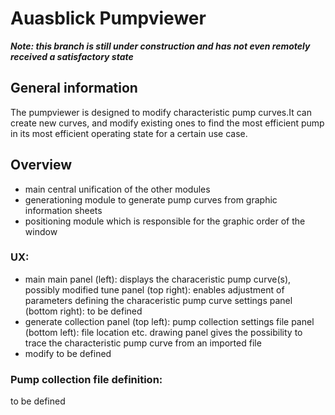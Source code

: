 # Auasblick Pumpviewer

***Note: this branch is still under construction and has not even remotely received a satisfactory state***

## General information
The pumpviewer is designed to modify characteristic pump curves.It can
create new curves, and modify existing ones to find the most efficient pump
in its most efficient operating state for a certain use case.

## Overview
 - main
	central unification of the other modules
 - generationing
	module to generate pump curves from graphic information
	sheets
 - positioning
	module which is responsible for the graphic order of the
	window


### UX:
 - main
	main panel (left):
		displays the characeristic pump curve(s), possibly modified
	tune panel (top right):
		enables adjustment of parameters defining the characeristic
		pump curve
	settings panel (bottom right):
		to be defined
 - generate
	collection panel (top left):
		pump collection settings
	file panel (bottom left):
		file location etc.
	drawing panel
		gives the possibility to trace the characteristic pump curve
		from an imported file
 - modify
	to be defined

### Pump collection file definition:
to be defined